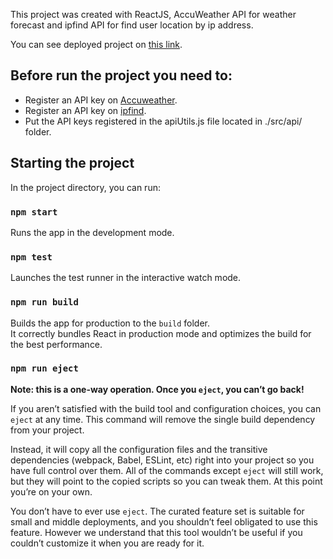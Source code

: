 This project was created with ReactJS, AccuWeather API for weather forecast and ipfind API for find user location by ip address.

You can see deployed project on [this link](https://github.com/Hai30/Hai-Tawill-30-07-2021 "Deployed project").

## Before run the project you need to:

- Register an API key on [Accuweather](https://developer.accuweather.com/ "Accuweather API").
- Register an API key on [ipfind](https://ipfind.com/ "ipfind API").
- Put the API keys registered in the apiUtils.js file located in ./src/api/ folder.

## Starting the project

In the project directory, you can run:

### `npm start`

Runs the app in the development mode.

### `npm test`

Launches the test runner in the interactive watch mode.

### `npm run build`

Builds the app for production to the `build` folder.<br />
It correctly bundles React in production mode and optimizes the build for the best performance.

### `npm run eject`

**Note: this is a one-way operation. Once you `eject`, you can’t go back!**

If you aren’t satisfied with the build tool and configuration choices, you can `eject` at any time. This command will remove the single build dependency from your project.

Instead, it will copy all the configuration files and the transitive dependencies (webpack, Babel, ESLint, etc) right into your project so you have full control over them. All of the commands except `eject` will still work, but they will point to the copied scripts so you can tweak them. At this point you’re on your own.

You don’t have to ever use `eject`. The curated feature set is suitable for small and middle deployments, and you shouldn’t feel obligated to use this feature. However we understand that this tool wouldn’t be useful if you couldn’t customize it when you are ready for it.
